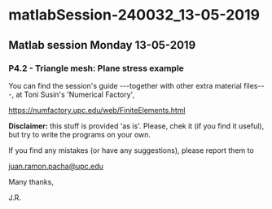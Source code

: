 # matlabSession-240032_13-05-2019

## Matlab session Monday 13-05-2019

### P4.2 - Triangle mesh: Plane stress example 

You can find the session's guide ---together with other extra material files---,
at Toni Susin's 'Numerical Factory', 

https://numfactory.upc.edu/web/FiniteElements.html

**Disclaimer:** this stuff is provided 'as is'. Please, chek it (if you
find it useful), but try to write the programs on your own. 

If you find any mistakes (or have any suggestions), please report them to 

juan.ramon.pacha@upc.edu 

Many thanks,

J.R.

